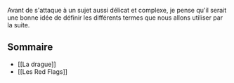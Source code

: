 Avant de s'attaque à un sujet aussi délicat et complexe, je pense qu'il serait une bonne idée de définir les différents termes que nous allons utiliser par la suite. 
## Sommaire

- [[La drague]]
- [[Les Red Flags]]

